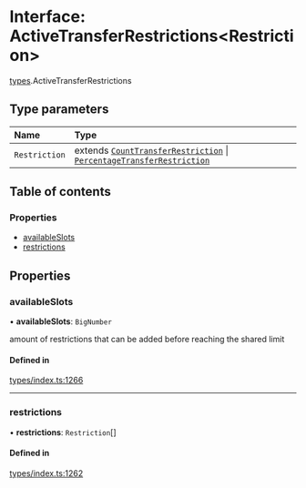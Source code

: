 # Interface: ActiveTransferRestrictions<Restriction\>

[types](../wiki/types).ActiveTransferRestrictions

## Type parameters

| Name | Type |
| :------ | :------ |
| `Restriction` | extends [`CountTransferRestriction`](../wiki/types.CountTransferRestriction) \| [`PercentageTransferRestriction`](../wiki/types.PercentageTransferRestriction) |

## Table of contents

### Properties

- [availableSlots](../wiki/types.ActiveTransferRestrictions#availableslots)
- [restrictions](../wiki/types.ActiveTransferRestrictions#restrictions)

## Properties

### availableSlots

• **availableSlots**: `BigNumber`

amount of restrictions that can be added before reaching the shared limit

#### Defined in

[types/index.ts:1266](https://github.com/PolymathNetwork/polymesh-sdk/blob/299ce247/src/types/index.ts#L1266)

___

### restrictions

• **restrictions**: `Restriction`[]

#### Defined in

[types/index.ts:1262](https://github.com/PolymathNetwork/polymesh-sdk/blob/299ce247/src/types/index.ts#L1262)
